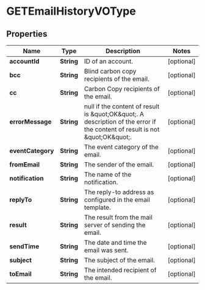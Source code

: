 

# GETEmailHistoryVOType


## Properties

| Name | Type | Description | Notes |
|------------ | ------------- | ------------- | -------------|
|**accountId** | **String** | ID of an account.  |  [optional] |
|**bcc** | **String** | Blind carbon copy recipients of the email.  |  [optional] |
|**cc** | **String** | Carbon Copy recipients of the email.  |  [optional] |
|**errorMessage** | **String** | null if the content of result is \&quot;OK\&quot;. A description of the error if the content of result is not \&quot;OK\&quot;.  |  [optional] |
|**eventCategory** | **String** | The event category of the email.  |  [optional] |
|**fromEmail** | **String** | The sender of the email.  |  [optional] |
|**notification** | **String** | The name of the notification.  |  [optional] |
|**replyTo** | **String** | The reply-to address as configured in the email template.  |  [optional] |
|**result** | **String** | The result from the mail server of sending the email.  |  [optional] |
|**sendTime** | **String** | The date and time the email was sent.  |  [optional] |
|**subject** | **String** | The subject of the email.  |  [optional] |
|**toEmail** | **String** | The intended recipient of the email.  |  [optional] |



